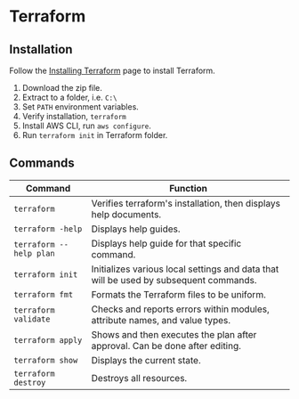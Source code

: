 # Terraform

## Installation

Follow the [Installing Terraform](https://learn.hashicorp.com/terraform/getting-started/install) page to install Terraform.

1. Download the zip file.
2. Extract to a folder, i.e. `C:\`
3. Set `PATH` environment variables.
4. Verify installation, `terraform`
5. Install AWS CLI, run `aws configure`.
6. Run `terraform init` in Terraform folder.

## Commands

Command | Function
------- | --------
`terraform` | Verifies terraform's installation, then displays help documents.
`terraform -help` | Displays help guides.
`terraform --help plan` | Displays help guide for that specific command.
`terraform init` | Initializes various local settings and data that will be used by subsequent commands.
`terraform fmt` | Formats the Terraform files to be uniform.
`terraform validate` | Checks and reports errors within modules, attribute names, and value types.
`terraform apply` | Shows and then executes the plan after approval. Can be done after editing.
`terraform show` | Displays the current state.
`terraform destroy` | Destroys all resources.

